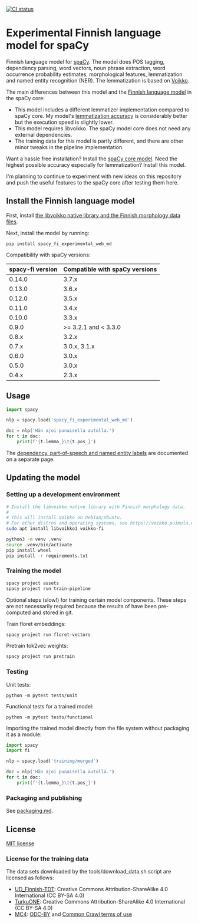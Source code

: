 [![CI status](https://circleci.com/gh/aajanki/spacy-fi/tree/master.svg?style=shield)](https://circleci.com/gh/aajanki/spacy-fi/tree/master)

# Experimental Finnish language model for spaCy

Finnish language model for [spaCy](https://spacy.io/). The model does POS tagging, dependency parsing, word vectors, noun phrase extraction, word occurrence probability estimates, morphological features, lemmatization and named entity recognition (NER). The lemmatization is based on [Voikko](https://voikko.puimula.org/).

The main differences between this model and the [Finnish language model](https://spacy.io/models/fi) in the spaCy core:
* This model includes a different lemmatizer implementation compared to spaCy core. My model's [lemmatization accuracy](https://github.com/aajanki/finnish-pos-accuracy#results) is considerably better but the execution speed is slightly lower.
* This model requires libvoikko. The spaCy model core does not need any external dependencies.
* The training data for this model is partly different, and there are other minor tweaks in the pipeline implementation.

Want a hassle free installation? Install the [spaCy core model](https://spacy.io/models/fi).
Need the highest possible accuracy especially for lemmatization? Install this model.

I'm planning to continue to experiment with new ideas on this repository and push the useful features to the spaCy core after testing them here.

## Install the Finnish language model

First, install [the libvoikko native library and the Finnish morphology data files](https://voikko.puimula.org/python.html).

Next, install the model by running:
```
pip install spacy_fi_experimental_web_md
```

Compatibility with spaCy versions:

| spacy-fi version | Compatible with spaCy versions |
|------------------|--------------------------------|
| 0.14.0           | 3.7.x                          |
| 0.13.0           | 3.6.x                          |
| 0.12.0           | 3.5.x                          |
| 0.11.0           | 3.4.x                          |
| 0.10.0           | 3.3.x                          |
| 0.9.0            | >= 3.2.1 and < 3.3.0           |
| 0.8.x            | 3.2.x                          |
| 0.7.x            | 3.0.x, 3.1.x                   |
| 0.6.0            | 3.0.x                          |
| 0.5.0            | 3.0.x                          |
| 0.4.x            | 2.3.x                          |

## Usage

```python
import spacy

nlp = spacy.load('spacy_fi_experimental_web_md')

doc = nlp('Hän ajoi punaisella autolla.')
for t in doc:
    print(f'{t.lemma_}\t{t.pos_}')
```

The [dependency, part-of-speech and named entity labels](docs/tags.md) are documented on a separate page.

## Updating the model

### Setting up a development environment

```sh
# Install the libvoikko native library with Finnish morphology data.
#
# This will install Voikko on Debian/Ubuntu.
# For other distros and operating systems, see https://voikko.puimula.org/python.html
sudo apt install libvoikko1 voikko-fi

python3 -m venv .venv
source .venv/bin/activate
pip install wheel
pip install -r requirements.txt
```

### Training the model

```sh
spacy project assets
spacy project run train-pipeline
```

Optional steps (slow!) for training certain model components. These
steps are not necessarily required because the results of have been
pre-computed and stored in git.

Train floret embeddings:
```sh
spacy project run floret-vectors
```

Pretrain tok2vec weights:
```sh
spacy project run pretrain
```

### Testing

Unit tests:
```
python -m pytest tests/unit
```

Functional tests for a trained model:
```
python -m pytest tests/functional
```

Importing the trained model directly from the file system without
packaging it as a module:

```python
import spacy
import fi

nlp = spacy.load('training/merged')

doc = nlp('Hän ajoi punaisella autolla.')
for t in doc:
    print(f'{t.lemma_}\t{t.pos_}')
```

### Packaging and publishing

See [packaging.md](docs/packaging.md).

## License

[MIT license](LICENSE)

### License for the training data

The data sets downloaded by the tools/download_data.sh script are licensed as follows:
* [UD_Finnish-TDT](https://github.com/UniversalDependencies/UD_Finnish-TDT): Creative Commons Attribution-ShareAlike 4.0 International (CC BY-SA 4.0)
* [TurkuONE](https://github.com/TurkuNLP/turku-one): Creative Commons Attribution-ShareAlike 4.0 International (CC BY-SA 4.0)
* [MC4](https://huggingface.co/datasets/mc4): [ODC-BY](https://opendatacommons.org/licenses/by/1-0/) and [Common Crawl terms of use](https://commoncrawl.org/terms-of-use/)
